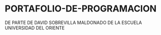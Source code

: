 # PORTAFOLIO-DE-PROGRAMACION
DE PARTE DE DAVID SOBREVILLA MALDONADO DE LA ESCUELA UNIVERSIDAD DEL ORIENTE
